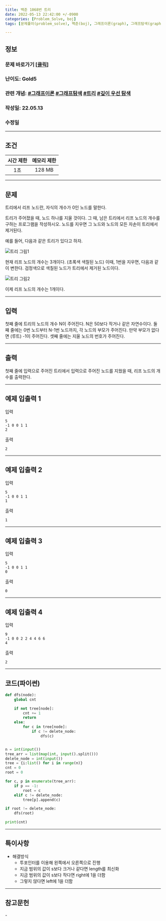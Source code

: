 ```yaml
---
title: 백준 1068번 트리
date: 2022-05-13 22:42:00 +/-0900
categories: [Problem_Solve, boj]
tags: [문제풀이(problem_solve), 백준(boj), 그래프이론(graph), 그래프탐색(graph_search), 트리(tree), 재귀(recursion), 깊이우선탐색(depth_first_search)]

---
```

## 정보
### 문제 바로가기 [[클릭](https://www.acmicpc.net/problem/1068)]
### 난이도: Gold5
### 관련 개념: [#그래프이론](https://www.acmicpc.net/problemset?sort=ac_desc&algo=7) [#그래프탐색](https://www.acmicpc.net/problemset?sort=ac_desc&algo=11) [#트리](https://www.acmicpc.net/problemset?sort=ac_desc&algo=120) [#깊이 우선 탐색](https://www.acmicpc.net/problemset?sort=ac_desc&algo=127) 
### 작성일: 22.05.13
### 수정일

---
## 조건

시간 제한|메모리 제한
:---:|:---:
1초|128 MB

---
## 문제
트리에서 리프 노드란, 자식의 개수가 0인 노드를 말한다.

트리가 주어졌을 때, 노드 하나를 지울 것이다. 그 때, 남은 트리에서 리프 노드의 개수를 구하는 프로그램을 작성하시오. 노드를 지우면 그 노드와 노드의 모든 자손이 트리에서 제거된다.

예를 들어, 다음과 같은 트리가 있다고 하자.

![트리 그림1](/assets/img/problem_solve/0079/0079_problem_1.png "트리 그림1")

현재 리프 노드의 개수는 3개이다. (초록색 색칠된 노드) 이때, 1번을 지우면, 다음과 같이 변한다. 검정색으로 색칠된 노드가 트리에서 제거된 노드이다.

![트리 그림2](/assets/img/problem_solve/0079/0079_problem_2.png "트리 그림2")

이제 리프 노드의 개수는 1개이다.

---
## 입력
첫째 줄에 트리의 노드의 개수 N이 주어진다. N은 50보다 작거나 같은 자연수이다. 둘째 줄에는 0번 노드부터 N-1번 노드까지, 각 노드의 부모가 주어진다. 만약 부모가 없다면 (루트) -1이 주어진다. 셋째 줄에는 지울 노드의 번호가 주어진다.

---
## 출력
첫째 줄에 입력으로 주어진 트리에서 입력으로 주어진 노드를 지웠을 때, 리프 노드의 개수를 출력한다.

---
## 예제 입출력 1
입력
```
5
-1 0 0 1 1
2
```

출력
```
2
```

---
## 예제 입출력 2
입력
```
5
-1 0 0 1 1
1
```

출력
```
1
```

---
## 예제 입출력 3
입력
```
5
-1 0 0 1 1
0
```

출력
```
0
```

---
## 예제 입출력 4
입력
```
9
-1 0 0 2 2 4 4 6 6
4
```

출력
```
2
```

---
## 코드(파이썬)
```python
def dfs(node):
    global cnt 

    if not tree[node]:
        cnt += 1
        return
    else:
        for c in tree[node]:
            if c != delete_node:
                dfs(c)


n = int(input())
tree_arr = list(map(int, input().split()))
delete_node = int(input())
tree = {i:list() for i in range(n)}
cnt = 0
root = 0

for c, p in enumerate(tree_arr):
    if p == -1:
        root = c
    elif c != delete_node:
        tree[p].append(c)

if root != delete_node:
    dfs(root)

print(cnt)

```

---
## 특이사항
- 해결방식
  - 투포인터를 이용해 왼쪽에서 오른쪽으로 진행
  - 지금 범위의 값이 s보다 크거나 같다면 length를 최신화
  - 지금 범위의 값이 s보다 작다면 right에 1을 더함
  - 그렇지 않다면 left에 1을 더함

---
## 참고문헌
\-
